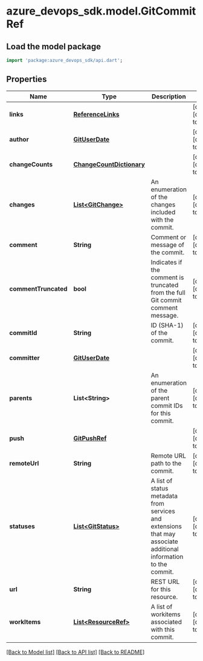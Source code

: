 # azure_devops_sdk.model.GitCommitRef

## Load the model package
```dart
import 'package:azure_devops_sdk/api.dart';
```

## Properties
Name | Type | Description | Notes
------------ | ------------- | ------------- | -------------
**links** | [**ReferenceLinks**](ReferenceLinks.md) |  | [optional] [default to null]
**author** | [**GitUserDate**](GitUserDate.md) |  | [optional] [default to null]
**changeCounts** | [**ChangeCountDictionary**](ChangeCountDictionary.md) |  | [optional] [default to null]
**changes** | [**List&lt;GitChange&gt;**](GitChange.md) | An enumeration of the changes included with the commit. | [optional] [default to []]
**comment** | **String** | Comment or message of the commit. | [optional] [default to null]
**commentTruncated** | **bool** | Indicates if the comment is truncated from the full Git commit comment message. | [optional] [default to null]
**commitId** | **String** | ID (SHA-1) of the commit. | [optional] [default to null]
**committer** | [**GitUserDate**](GitUserDate.md) |  | [optional] [default to null]
**parents** | **List&lt;String&gt;** | An enumeration of the parent commit IDs for this commit. | [optional] [default to []]
**push** | [**GitPushRef**](GitPushRef.md) |  | [optional] [default to null]
**remoteUrl** | **String** | Remote URL path to the commit. | [optional] [default to null]
**statuses** | [**List&lt;GitStatus&gt;**](GitStatus.md) | A list of status metadata from services and extensions that may associate additional information to the commit. | [optional] [default to []]
**url** | **String** | REST URL for this resource. | [optional] [default to null]
**workItems** | [**List&lt;ResourceRef&gt;**](ResourceRef.md) | A list of workitems associated with this commit. | [optional] [default to []]

[[Back to Model list]](../README.md#documentation-for-models) [[Back to API list]](../README.md#documentation-for-api-endpoints) [[Back to README]](../README.md)


